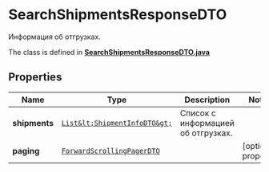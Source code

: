 

# SearchShipmentsResponseDTO

Информация об отгрузках.

The class is defined in **[SearchShipmentsResponseDTO.java](../../src/main/java/org/openapitools/model/SearchShipmentsResponseDTO.java)**

## Properties

Name | Type | Description | Notes
------------ | ------------- | ------------- | -------------
**shipments** | [`List&lt;ShipmentInfoDTO&gt;`](ShipmentInfoDTO.md) | Список с информацией об отгрузках. | 
**paging** | [`ForwardScrollingPagerDTO`](ForwardScrollingPagerDTO.md) |  |  [optional property]





